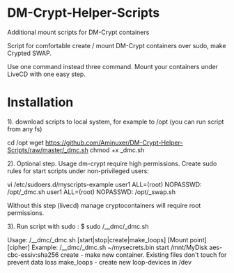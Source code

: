 # DM-Crypt-Helper-Scripts
Additional mount scripts for DM-Crypt containers

Script for comfortable create / mount DM-Crypt containers over sudo, make Crypted SWAP.

Use one command instead three command. Mount your containers under LiveCD with one easy step.


# Installation

1). download scripts to local system, for example to /opt (you can run script from any fs)

cd /opt
wget https://github.com/Aminuxer/DM-Crypt-Helper-Scripts/raw/master/_dmc.sh
chmod +x _dmc.sh

2). Optional step. Usage dm-crypt require high permissions.
Create sudo rules for start scripts under non-privileged users:

vi /etc/sudoers.d/myscripts-example
user1  ALL=(root)      NOPASSWD: /opt/_dmc.sh
user1  ALL=(root)      NOPASSWD: /opt/_swap.sh

Without this step (livecd) manage cryptocontainers will require root permissions.

3). Run script with sudo :
$ sudo /__dmc/_dmc.sh

Usage: /__dmc/_dmc.sh <Path to Dm-Crypt container> [start|stop|create|make_loops] [Mount point] [cipher]
    Example: /__dmc/_dmc.sh ~/mysecrets.bin start /mnt/MyDisk aes-cbc-essiv:sha256
    create - make new container. Existing files don't touch for prevent data loss
    make_loops - create new loop-devices in /dev


